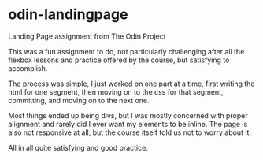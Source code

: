 # odin-landingpage
Landing Page assignment from The Odin Project

This was a fun assignment to do, not particularly challenging after all the flexbox lessons and practice offered by the course, but satisfying to accomplish.

The process was simple, I just worked on one part at a time, first writing the html for one segment, then moving on to the css for that segment, committing, and moving on to the next one.

Most things ended up being divs, but I was mostly concerned with proper alignment and rarely did I ever want my elements to be inline. The page is also not responsive at all, but the course itself told us not to worry about it.

All in all quite satisfying and good practice.

